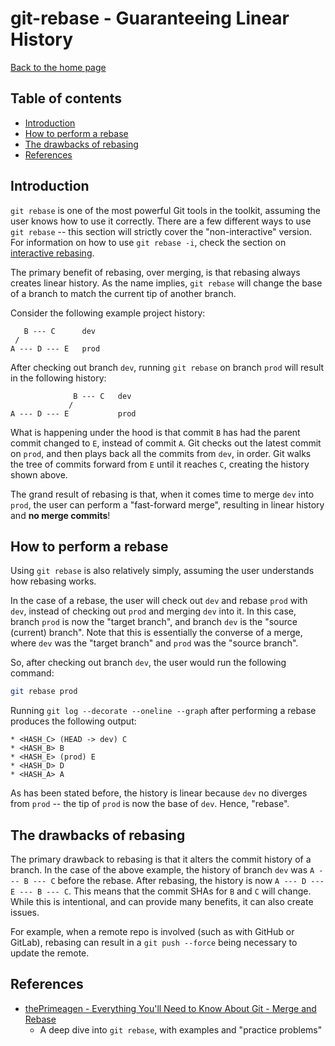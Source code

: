 git-rebase - Guaranteeing Linear History
========================================

[Back to the home page](../README.md)

Table of contents
-----------------

- [Introduction](#introduction)
- [How to perform a rebase](#how-to-perform-a-rebase)
- [The drawbacks of rebasing](#the-drawbacks-of-rebasing)
- [References](#references)

Introduction
------------

`git rebase` is one of the most powerful Git tools in the toolkit, assuming the user knows how to use it correctly. There are a few different ways to use `git rebase` -- this section will strictly cover the "non-interactive" version. For information on how to use `git rebase -i`, check the section on [interactive rebasing](interactive-rebase.md).

The primary benefit of rebasing, over merging, is that rebasing always creates linear history. As the name implies, `git rebase` will change the base of a branch to match the current tip of another branch.

Consider the following example project history:

```
   B --- C      dev
 /
A --- D --- E   prod
```

After checking out branch `dev`, running `git rebase` on branch `prod` will result in the following history:

```
              B --- C   dev
             /
A --- D --- E           prod
```

What is happening under the hood is that commit `B` has had the parent commit changed to `E`, instead of commit `A`. Git checks out the latest commit on `prod`, and then plays back all the commits from `dev`, in order. Git walks the tree of commits forward from `E` until it reaches `C`, creating the history shown above.

The grand result of rebasing is that, when it comes time to merge `dev` into `prod`, the user can perform a "fast-forward merge", resulting in linear history and **no merge commits**!

How to perform a rebase
-----------------------

Using `git rebase` is also relatively simply, assuming the user understands how rebasing works.

In the case of a rebase, the user will check out `dev` and rebase `prod` with `dev`, instead of checking out `prod` and merging `dev` into it. In this case, branch `prod` is now the "target branch", and branch `dev` is the "source (current) branch". Note that this is essentially the converse of a merge, where `dev` was the "target branch" and `prod` was the "source branch".

So, after checking out branch `dev`, the user would run the following command:

```bash
git rebase prod
```

Running `git log --decorate --oneline --graph` after performing a rebase produces the following output:

```
* <HASH_C> (HEAD -> dev) C
* <HASH_B> B
* <HASH_E> (prod) E
* <HASH_D> D
* <HASH_A> A
```

As has been stated before, the history is linear because `dev` no diverges from `prod` -- the tip of `prod` is now the base of `dev`. Hence, "rebase".

The drawbacks of rebasing
-------------------------

The primary drawback to rebasing is that it alters the commit history of a branch. In the case of the above example, the history of branch `dev` was `A --- B --- C` before the rebase. After rebasing, the history is now `A --- D --- E --- B --- C`. This means that the commit SHAs for `B` and `C` will change. While this is intentional, and can provide many benefits, it can also create issues.

For example, when a remote repo is involved (such as with GitHub or GitLab), rebasing can result in a `git push --force` being necessary to update the remote.

References
----------

- [thePrimeagen - Everything You'll Need to Know About Git - Merge and Rebase](https://theprimeagen.github.io/fem-git/lessons/branches-merges-and-more/merge-and-rebase)
    - A deep dive into `git rebase`, with examples and "practice problems"
